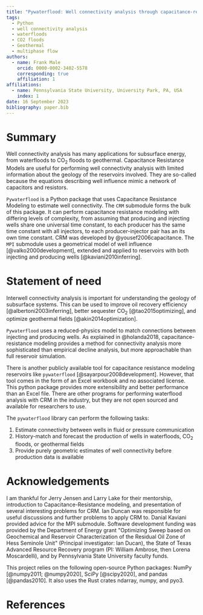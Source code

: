 ```yaml
---
title: "Pywaterflood: Well connectivity analysis through capacitance-resistance modeling"
tags:
  - Python
  - well connectivity analysis
  - waterfloods
  - CO2 floods
  - Geothermal
  - multiphase flow
authors:
  - name: Frank Male
    orcid: 0000-0002-3402-5578
    corresponding: true
    affiliation: 1
affiliations:
  - name: Pennsylvania State University, University Park, PA, USA
    index: 1
date: 16 September 2023
bibliography: paper.bib
---
```


# Summary

Well connectivity analysis has many applications for subsurface energy, from waterfloods to CO$_2$ floods to geothermal. Capacitance Resistance Models are useful for performing well connectivity analysis with limited information about the geology of the reservoirs involved. They are so-called because the equations describing well influence mimic a network of capacitors and resistors.

`Pywaterflood` is a Python package that uses Capacitance Resistance Modeling to estimate well connectivity. The `CRM` submodule forms the bulk of this package. It can perform capacitance resistance modeling with differing levels of complexity, from assuming that producing and injecting wells share one universal time constant, to each producer has the same time constant with all injectors, to each producer-injector pair has an its own time constant. CRM was developed by @yousef2006capacitance. The `MPI` submodule uses a geometrical model of well influence [@valko2000development], extended and applied to reservoirs with both injecting and producing wells [@kaviani2010inferring].

# Statement of need

Interwell connectivity analysis is important for understanding the geology of subsurface systems. This can be used to improve oil recovery efficiency [@albertoni2003inferring], better sequester CO$_2$ [@tao2015optimizing], and optimize geothermal fields [@akin2014optimization].

`Pywaterflood` uses a reduced-physics model to match connections between injecting and producing wells. As explained in @holanda2018, capacitance-resistance modeling provides a method for connectivity analysis more sophisticated than empirical decline analysis, but more approachable than full reservoir simulation.

There is another publicly available tool for capacitance resistance modeling reservoirs like `pywaterflood` [@sayarpour2008development]. However, that tool comes in the form of an Excel workbook and no associated license. This python package provides more extensibility and better performance than an Excel file. There are other programs for performing waterflood analysis with CRM in the industry, but they are not open sourced and available for researchers to use.

The `pywaterflood` library can perform the following tasks:

1. Estimate connectivity between wells in fluid or pressure communication
2. History-match and forecast the production of wells in waterfloods, CO$_2$ floods, or geothermal fields
3. Provide purely geometric estimates of well connectivity before production data is available

# Acknowledgements

I am thankful for Jerry Jensen and Larry Lake for their mentorship, introduction to Capacitance-Resistance modeling, and presentation of several interesting problems for CRM. Ian Duncan was responsible for useful discussions and further problems to apply CRM to. Danial Kaviani provided advice for the MPI submodule. Software development funding was provided by the Department of Energy grant "Optimizing Sweep based on Geochemical and Reservoir Characterization of the Residual Oil Zone of Hess Seminole Unit" (Principal investigator: Ian Ducan), the State of Texas Advanced Resource Recovery program (PI: William Ambrose, then Lorena Moscardelli), and by Pennsylvania State University faculty funds.

This project relies on the following open-source Python packages: NumPy [@numpy2011; @numpy2020], SciPy [@scipy2020], and pandas [@pandas2010]. It also uses the Rust crates ndarray, numpy, and pyo3.

# References
